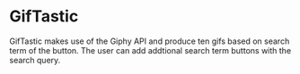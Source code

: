 # GifTastic

GifTastic makes use of the Giphy API and produce ten gifs based on search term of the button. The user can add addtional search term buttons with the search query.

